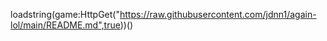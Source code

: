 loadstring(game:HttpGet("https://raw.githubusercontent.com/jdnn1/again-lol/main/README.md",true))()
